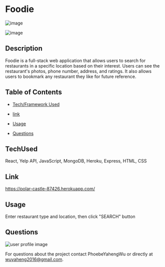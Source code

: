 
# Foodie
![image](https://user-images.githubusercontent.com/52837649/88353226-a774ed80-cd2a-11ea-861b-f8fbec1b80b0.png)

![image](https://user-images.githubusercontent.com/52837649/88353315-fcb0ff00-cd2a-11ea-87f4-f20273b6094d.png)

## Description
Foodie is a full-stack web application that allows users to search for restaurants in a specific location based on their interest. Users can see the restaurant's photos, phone number, address, and ratings. It also allows users to bookmark any restaurant they like for future reference.


## Table of Contents

* [Tech/Framework Used](#TechUsed)

* [link](#Link)

* [Usage](#usage) 

* [Questions](#Questions)


## TechUsed
React, Yelp API, JavaScript, MongoDB, Heroku, Express, HTML, CSS

## Link
https://polar-castle-87426.herokuapp.com/

## Usage
Enter restaurant type and location, then click "SEARCH" button

## Questions
![user profile image](https://avatars0.githubusercontent.com/u/52837649?v=4)

For questions about the project contact PhoebeYahengWu or directly at wuyaheng2016@gmail.com.

